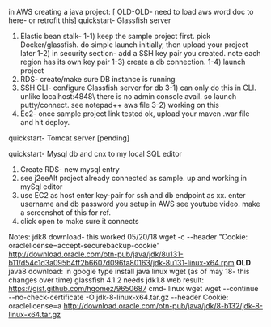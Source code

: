 in AWS creating a java project:
[ OLD-OLD- need to load aws word doc to here- or retrofit this]
quickstart- Glassfish server
1) Elastic bean stalk- 
  1-1) keep the sample project first.  pick Docker/glassfish.  do simple launch initially, then upload your project later
  1-2) in security section- add a SSH key pair you created.  note each region has its own key pair
  1-3) create a db connection. 
  1-4) launch project
2) RDS- create/make sure DB instance is running
3) SSH CLI- configure Glassfish server for db
  3-1) can only do this in CLI.  unlike localhost:4848\ there is no admin console avail. so launch putty/connect. see notepad++ aws file
  3-2) working on this
4) Ec2- once sample project link tested ok, upload your maven .war file and hit deploy.

quickstart- Tomcat server
[pending]

quickstart- Mysql db and cnx to my local SQL editor
1) Create RDS- new mysql entry
2) see j2eeAlt project already connected as sample.  up and working in mySql editor
3) use EC2 as host 
		enter key-pair for ssh
		and db endpoint as xx. 
		enter username and db password you setup in AWS 
		see youtube video.  make a screenshot of this for ref.
4) click open to make sure it connects

Notes:
jdk8 download- this worked 05/20/18
wget -c --header "Cookie: oraclelicense=accept-securebackup-cookie" http://download.oracle.com/otn-pub/java/jdk/8u131-b11/d54c1d3a095b4ff2b6607d096fa80163/jdk-8u131-linux-x64.rpm
**OLD**
java8 download: in google type install java linux wget (as of may 18- this changes over time) glassfish 4.1.2 needs jdk1.8
web result:
https://gist.github.com/hgomez/9650687
cmd- linux wget
wget --continue --no-check-certificate -O jdk-8-linux-x64.tar.gz --header Cookie: oraclelicense=a http://download.oracle.com/otn-pub/java/jdk/8-b132/jdk-8-linux-x64.tar.gz
